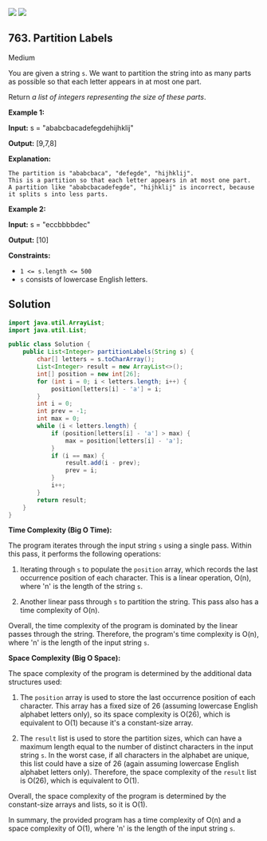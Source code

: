 [![](https://img.shields.io/github/stars/javadev/LeetCode-in-Java?label=Stars&style=flat-square)](https://github.com/javadev/LeetCode-in-Java)
[![](https://img.shields.io/github/forks/javadev/LeetCode-in-Java?label=Fork%20me%20on%20GitHub%20&style=flat-square)](https://github.com/javadev/LeetCode-in-Java/fork)

## 763\. Partition Labels

Medium

You are given a string `s`. We want to partition the string into as many parts as possible so that each letter appears in at most one part.

Return _a list of integers representing the size of these parts_.

**Example 1:**

**Input:** s = "ababcbacadefegdehijhklij"

**Output:** [9,7,8]

**Explanation:**

    The partition is "ababcbaca", "defegde", "hijhklij".
    This is a partition so that each letter appears in at most one part.
    A partition like "ababcbacadefegde", "hijhklij" is incorrect, because it splits s into less parts. 

**Example 2:**

**Input:** s = "eccbbbbdec"

**Output:** [10] 

**Constraints:**

*   `1 <= s.length <= 500`
*   `s` consists of lowercase English letters.

## Solution

```java
import java.util.ArrayList;
import java.util.List;

public class Solution {
    public List<Integer> partitionLabels(String s) {
        char[] letters = s.toCharArray();
        List<Integer> result = new ArrayList<>();
        int[] position = new int[26];
        for (int i = 0; i < letters.length; i++) {
            position[letters[i] - 'a'] = i;
        }
        int i = 0;
        int prev = -1;
        int max = 0;
        while (i < letters.length) {
            if (position[letters[i] - 'a'] > max) {
                max = position[letters[i] - 'a'];
            }
            if (i == max) {
                result.add(i - prev);
                prev = i;
            }
            i++;
        }
        return result;
    }
}
```

**Time Complexity (Big O Time):**

The program iterates through the input string `s` using a single pass. Within this pass, it performs the following operations:

1. Iterating through `s` to populate the `position` array, which records the last occurrence position of each character. This is a linear operation, O(n), where 'n' is the length of the string `s`.

2. Another linear pass through `s` to partition the string. This pass also has a time complexity of O(n).

Overall, the time complexity of the program is dominated by the linear passes through the string. Therefore, the program's time complexity is O(n), where 'n' is the length of the input string `s`.

**Space Complexity (Big O Space):**

The space complexity of the program is determined by the additional data structures used:

1. The `position` array is used to store the last occurrence position of each character. This array has a fixed size of 26 (assuming lowercase English alphabet letters only), so its space complexity is O(26), which is equivalent to O(1) because it's a constant-size array.

2. The `result` list is used to store the partition sizes, which can have a maximum length equal to the number of distinct characters in the input string `s`. In the worst case, if all characters in the alphabet are unique, this list could have a size of 26 (again assuming lowercase English alphabet letters only). Therefore, the space complexity of the `result` list is O(26), which is equivalent to O(1).

Overall, the space complexity of the program is determined by the constant-size arrays and lists, so it is O(1).

In summary, the provided program has a time complexity of O(n) and a space complexity of O(1), where 'n' is the length of the input string `s`.
